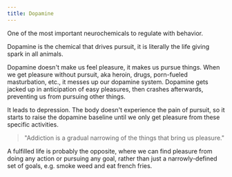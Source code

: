 ```yaml
---
title: Dopamine
---
```

One of the most important neurochemicals to regulate with behavior.

Dopamine is the chemical that drives pursuit, it is literally the life giving spark in all animals. 

Dopamine doesn't make us feel pleasure, it makes us pursue things. When we get pleasure without pursuit, aka heroin, drugs, porn-fueled masturbation, etc., it messes up our dopamine system. Dopamine gets jacked up in anticipation of easy pleasures, then crashes afterwards, preventing us from pursuing other things.

It leads to depression. The body doesn't experience the pain of pursuit, so it starts to raise the dopamine baseline until we only get pleasure from these specific activities. 

> "Addiction is a gradual narrowing of the things that bring us pleasure."

A fulfilled life is probably the opposite, where we can find pleasure from doing any action or pursuing any goal, rather than just a narrowly-defined set of goals, e.g. smoke weed and eat french fries.
